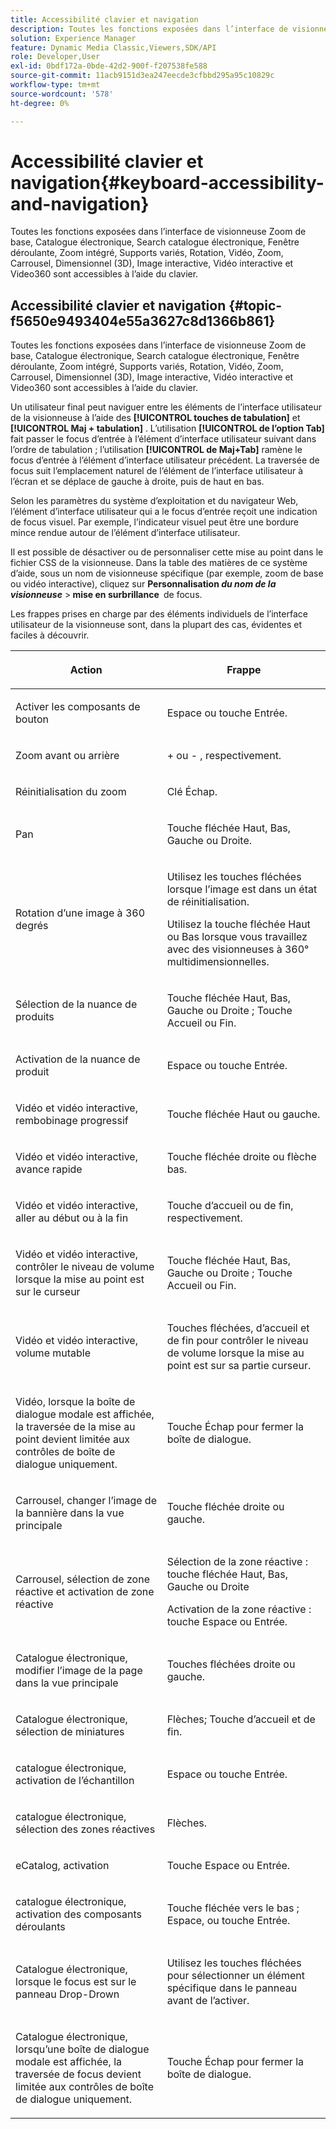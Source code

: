 ```yaml
---
title: Accessibilité clavier et navigation
description: Toutes les fonctions exposées dans l’interface de visionneuse Zoom de base, Catalogue électronique, Search catalogue électronique, Fenêtre déroulante, Zoom intégré, Supports variés, Rotation, Vidéo, Zoom, Dimensionnel (3D), Carrousel, Image interactive, Vidéo interactive et Video360 sont accessibles au clavier.
solution: Experience Manager
feature: Dynamic Media Classic,Viewers,SDK/API
role: Developer,User
exl-id: 0bdf172a-0bde-42d2-900f-f207538fe588
source-git-commit: 11acb9151d3ea247eecde3cfbbd295a95c10829c
workflow-type: tm+mt
source-wordcount: '578'
ht-degree: 0%

---
```


# Accessibilité clavier et navigation{#keyboard-accessibility-and-navigation}

Toutes les fonctions exposées dans l’interface de visionneuse Zoom de base, Catalogue électronique, Search catalogue électronique, Fenêtre déroulante, Zoom intégré, Supports variés, Rotation, Vidéo, Zoom, Carrousel, Dimensionnel (3D), Image interactive, Vidéo interactive et Video360 sont accessibles à l’aide du clavier.

<!-- Updated June 1, 2020 from https://wiki.corp.adobe.com/pages/viewpage.action?spaceKey=scene7qa&title=s7Viewers%2C+S7SDK%2C+S7OnDemand+Release+Notes - Contact is Sasha -->

## Accessibilité clavier et navigation {#topic-f5650e9493404e55a3627c8d1366b861}

Toutes les fonctions exposées dans l’interface de visionneuse Zoom de base, Catalogue électronique, Search catalogue électronique, Fenêtre déroulante, Zoom intégré, Supports variés, Rotation, Vidéo, Zoom, Carrousel, Dimensionnel (3D), Image interactive, Vidéo interactive et Video360 sont accessibles à l’aide du clavier.

Un utilisateur final peut naviguer entre les éléments de l’interface utilisateur de la visionneuse à l’aide des **[!UICONTROL touches de tabulation]** et **[!UICONTROL Maj + tabulation]** . L’utilisation **[!UICONTROL de l’option Tab]** fait passer le focus d’entrée à l’élément d’interface utilisateur suivant dans l’ordre de tabulation ; l’utilisation **[!UICONTROL de Maj+Tab]** ramène le focus d’entrée à l’élément d’interface utilisateur précédent. La traversée de focus suit l’emplacement naturel de l’élément de l’interface utilisateur à l’écran et se déplace de gauche à droite, puis de haut en bas.

Selon les paramètres du système d’exploitation et du navigateur Web, l’élément d’interface utilisateur qui a le focus d’entrée reçoit une indication de focus visuel. Par exemple, l’indicateur visuel peut être une bordure mince rendue autour de l’élément d’interface utilisateur.

Il est possible de désactiver ou de personnaliser cette mise au point dans le fichier CSS de la visionneuse. Dans la table des matières de ce système d’aide, sous un nom de visionneuse spécifique (par exemple, zoom de base ou vidéo interactive), cliquez sur **Personnalisation *du nom de la visionneuse*** >**&#x200B; mise en surbrillance &#x200B;** de focus.

Les frappes prises en charge par des éléments individuels de l’interface utilisateur de la visionneuse sont, dans la plupart des cas, évidentes et faciles à découvrir.

<table id="table_8C49100412224324BF1DBF7FDFDCCBF8"> 
 <thead> 
  <tr> 
   <th colname="col1" class="entry"> <p>Action </p> </th> 
   <th colname="col2" class="entry"> <p>Frappe </p> </th> 
  </tr> 
 </thead>
 <tbody> 
  <tr> 
   <td colname="col1"> <p>Activer les composants de bouton </p> </td> 
   <td colname="col2"> <p>Espace ou touche Entrée. </p> </td> 
  </tr> 
  <tr> 
   <td colname="col1"> <p>Zoom avant ou arrière </p> </td> 
   <td colname="col2"> <p> <span class="uicontrol"></span>+ ou <span class="uicontrol"> - </span>, respectivement. </p> </td> 
  </tr> 
  <tr> 
   <td colname="col1"> <p>Réinitialisation du zoom </p> </td> 
   <td colname="col2"> <p>Clé Échap. </p> </td> 
  </tr> 
  <tr> 
   <td colname="col1"> <p>Pan </p> </td> 
   <td colname="col2"> <p>Touche fléchée Haut, Bas, Gauche ou Droite. </p> </td> 
  </tr> 
  <tr> 
   <td colname="col1"> <p>Rotation d’une image à 360 degrés </p> </td> 
   <td colname="col2"> <p>Utilisez les touches fléchées lorsque l’image est dans un état de réinitialisation. </p> <p>Utilisez la touche fléchée Haut ou Bas lorsque vous travaillez avec des visionneuses à 360° multidimensionnelles. </p> </td> 
  </tr> 
  <tr> 
   <td colname="col1"> <p>Sélection de la nuance de produits </p> </td> 
   <td colname="col2"> <p>Touche fléchée Haut, Bas, Gauche ou Droite ; Touche Accueil ou Fin. </p> </td> 
  </tr> 
  <tr> 
   <td colname="col1"> <p>Activation de la nuance de produit </p> </td> 
   <td colname="col2"> <p>Espace ou touche Entrée. </p> </td> 
  </tr> 
  <tr> 
   <td colname="col1"> <p>Vidéo et vidéo interactive, rembobinage progressif </p> </td> 
   <td colname="col2"> <p>Touche fléchée Haut ou gauche. </p> </td> 
  </tr> 
  <tr> 
   <td colname="col1"> <p>Vidéo et vidéo interactive, avance rapide </p> </td> 
   <td colname="col2"> <p>Touche fléchée droite ou flèche bas. </p> </td> 
  </tr> 
  <tr> 
   <td colname="col1"> <p>Vidéo et vidéo interactive, aller au début ou à la fin </p> </td> 
   <td colname="col2"> <p>Touche d’accueil ou de fin, respectivement. </p> </td> 
  </tr> 
  <tr> 
   <td colname="col1"> <p>Vidéo et vidéo interactive, contrôler le niveau de volume lorsque la mise au point est sur le curseur </p> </td> 
   <td colname="col2"> <p>Touche fléchée Haut, Bas, Gauche ou Droite ; Touche Accueil ou Fin. </p> </td> 
  </tr> 
  <tr> 
   <td colname="col1"> <p>Vidéo et vidéo interactive, volume mutable </p> </td> 
   <td colname="col2"> <p>Touches fléchées, d’accueil et de fin pour contrôler le niveau de volume lorsque la mise au point est sur sa partie curseur. </p> </td> 
  </tr> 
  <tr> 
   <td colname="col1"> <p>Vidéo, lorsque la boîte de dialogue modale est affichée, la traversée de la mise au point devient limitée aux contrôles de boîte de dialogue uniquement. </p> </td> 
   <td colname="col2"> <p>Touche Échap pour fermer la boîte de dialogue. </p> </td> 
  </tr> 
  <tr> 
   <td colname="col1"> <p>Carrousel, changer l’image de la bannière dans la vue principale </p> </td> 
   <td colname="col2"> <p>Touche fléchée droite ou gauche. </p> </td> 
  </tr> 
  <tr> 
   <td colname="col1"> <p>Carrousel, sélection de zone réactive et activation de zone réactive </p> </td> 
   <td colname="col2"> <p>Sélection de la zone réactive : touche fléchée Haut, Bas, Gauche ou Droite </p> <p>Activation de la zone réactive : touche Espace ou Entrée. </p> </td> 
  </tr> 
  <tr> 
   <td colname="col1"> <p>Catalogue électronique, modifier l’image de la page dans la vue principale </p> </td> 
   <td colname="col2"> <p> Touches fléchées droite ou gauche. </p> </td> 
  </tr> 
  <tr> 
   <td colname="col1"> <p>Catalogue électronique, sélection de miniatures </p> </td> 
   <td colname="col2"> <p>Flèches; Touche d’accueil et de fin. </p> </td> 
  </tr> 
  <tr> 
   <td colname="col1"> <p>catalogue électronique, activation de l’échantillon </p> </td> 
   <td colname="col2"> <p>Espace ou touche Entrée. </p> </td> 
  </tr> 
  <tr> 
   <td colname="col1"> <p>catalogue électronique, sélection des zones réactives </p> </td> 
   <td colname="col2"> <p>Flèches. </p> </td> 
  </tr> 
  <tr> 
   <td colname="col1"> <p>eCatalog, activation </p> </td> 
   <td colname="col2"> <p>Touche Espace ou Entrée. </p> </td> 
  </tr> 
  <tr> 
   <td colname="col1"> <p>catalogue électronique, activation des composants déroulants </p> </td> 
   <td colname="col2"> <p> Touche fléchée vers le bas ; Espace, ou touche Entrée. </p> </td> 
  </tr> 
  <tr> 
   <td colname="col1"> <p>Catalogue électronique, lorsque le focus est sur le panneau Drop-Drown </p> </td> 
   <td colname="col2"> <p>Utilisez les touches fléchées pour sélectionner un élément spécifique dans le panneau avant de l’activer. </p> </td> 
  </tr> 
  <tr> 
   <td colname="col1"> <p>Catalogue électronique, lorsqu’une boîte de dialogue modale est affichée, la traversée de focus devient limitée aux contrôles de boîte de dialogue uniquement. </p> </td> 
   <td colname="col2"> <p>Touche Échap pour fermer la boîte de dialogue. </p> </td> 
  </tr> 
 </tbody> 
</table>

